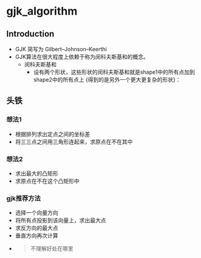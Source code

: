 # gjk_algorithm

## Introduction
- GJK 简写为 Gilbert–Johnson–Keerthi
- GJK算法在很大程度上依赖于称为闵科夫斯基和的概念。
    + 闵科夫斯基和
        * 设有两个形状，这些形状的闵科夫斯基和就是shape1中的所有点加到shape2中的所有点上
            {得到的是另外一个更大更复杂的形状}：
## 头铁
### 想法1
- 根据排列求出定点之间的坐标差
- 将三三点之间用三角形连起来，求原点在不在其中

### 想法2
- 求出最大的凸矩形
- 求原点在不在这个凸矩形中


### gjk推荐方法
- 选择一个向量方向
- 将所有点投影到该向量上，求出最大点
- 求反方向的最大点
- 垂直方向再次计算
- > 不理解好处在哪里
